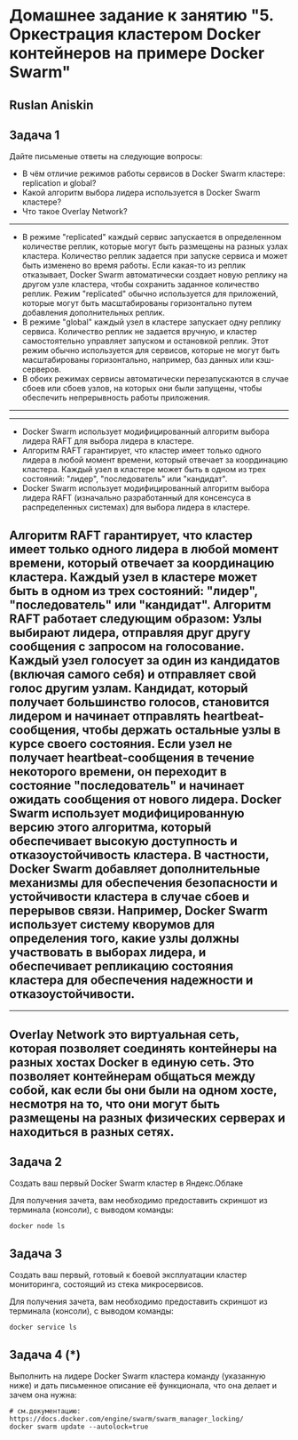 # Домашнее задание к занятию "5. Оркестрация кластером Docker контейнеров на примере Docker Swarm"

## Ruslan Aniskin

## Задача 1

Дайте письменые ответы на следующие вопросы:

- В чём отличие режимов работы сервисов в Docker Swarm кластере: replication и global?
- Какой алгоритм выбора лидера используется в Docker Swarm кластере?
- Что такое Overlay Network?
---
- В режиме "replicated" каждый сервис запускается в определенном количестве реплик, которые могут быть размещены на разных узлах кластера. Количество реплик задается при запуске сервиса и может быть изменено во время работы. Если какая-то из реплик отказывает, Docker Swarm автоматически создает новую реплику на другом узле кластера, чтобы сохранить заданное количество реплик. Режим "replicated" обычно используется для приложений, которые могут быть масштабированы горизонтально путем добавления дополнительных реплик.
- В режиме "global" каждый узел в кластере запускает одну реплику сервиса. Количество реплик не задается вручную, и кластер самостоятельно управляет запуском и остановкой реплик. Этот режим обычно используется для сервисов, которые не могут быть масштабированы горизонтально, например, баз данных или кэш-серверов.
- В обоих режимах сервисы автоматически перезапускаются в случае сбоев или сбоев узлов, на которых они были запущены, чтобы обеспечить непрерывность работы приложения.
---

---
- Docker Swarm использует модифицированный алгоритм выбора лидера RAFT для выбора лидера в кластере.
- Алгоритм RAFT гарантирует, что кластер имеет только одного лидера в любой момент времени, который отвечает за координацию кластера. Каждый узел в кластере может быть в одном из трех состояний: "лидер", "последователь" или "кандидат".
- Docker Swarm использует модифицированный алгоритм выбора лидера RAFT (изначально разработанный для консенсуса в распределенных системах) для выбора лидера в кластере.

Алгоритм RAFT гарантирует, что кластер имеет только одного лидера в любой момент времени, который отвечает за координацию кластера. Каждый узел в кластере может быть в одном из трех состояний: "лидер", "последователь" или "кандидат".
Алгоритм RAFT работает следующим образом:
Узлы выбирают лидера, отправляя друг другу сообщения с запросом на голосование.
Каждый узел голосует за один из кандидатов (включая самого себя) и отправляет свой голос другим узлам.
Кандидат, который получает большинство голосов, становится лидером и начинает отправлять heartbeat-сообщения, чтобы держать остальные узлы в курсе своего состояния.
Если узел не получает heartbeat-сообщения в течение некоторого времени, он переходит в состояние "последователь" и начинает ожидать сообщения от нового лидера.
Docker Swarm использует модифицированную версию этого алгоритма, который обеспечивает высокую доступность и отказоустойчивость кластера. В частности, Docker Swarm добавляет дополнительные механизмы для обеспечения безопасности и устойчивости кластера в случае сбоев и перерывов связи. Например, Docker Swarm использует систему кворумов для определения того, какие узлы должны участвовать в выборах лидера, и обеспечивает репликацию состояния кластера для обеспечения надежности и отказоустойчивости.
---

---
Overlay Network это виртуальная сеть, которая позволяет соединять контейнеры на разных хостах Docker в единую сеть. 
Это позволяет контейнерам общаться между собой, как если бы они были на одном хосте, несмотря на то, что они могут быть размещены на разных физических серверах и находиться в разных сетях.
---


## Задача 2

Создать ваш первый Docker Swarm кластер в Яндекс.Облаке

Для получения зачета, вам необходимо предоставить скриншот из терминала (консоли), с выводом команды:
```
docker node ls
```

## Задача 3

Создать ваш первый, готовый к боевой эксплуатации кластер мониторинга, состоящий из стека микросервисов.

Для получения зачета, вам необходимо предоставить скриншот из терминала (консоли), с выводом команды:
```
docker service ls
```

## Задача 4 (*)

Выполнить на лидере Docker Swarm кластера команду (указанную ниже) и дать письменное описание её функционала, что она делает и зачем она нужна:
```
# см.документацию: https://docs.docker.com/engine/swarm/swarm_manager_locking/
docker swarm update --autolock=true
```
